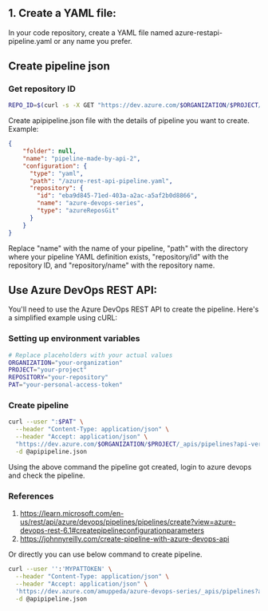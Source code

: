#  
## 1. Create a YAML file:  
In your code repository, create a YAML file named azure-restapi-pipeline.yaml or any name you prefer.  

## Create pipeline json  
### Get repository ID  
```bash
REPO_ID=$(curl -s -X GET "https://dev.azure.com/$ORGANIZATION/$PROJECT/_apis/git/repositories/$REPOSITORY" -H "Authorization: Basic $PAT" | jq -r '.id')
```   

Create apipipeline.json file with the details of pipeline you want to create. 
Example:  
```json
{
    "folder": null,
    "name": "pipeline-made-by-api-2",
    "configuration": {
      "type": "yaml",
      "path": "/azure-rest-api-pipeline.yaml",
      "repository": {
        "id": "eba9d845-71ed-403a-a2ac-a5af2b0d8866",
        "name": "azure-devops-series",
        "type": "azureReposGit"
      }
    }
}
```  
Replace "name" with the name of your pipeline, "path" with the directory where your pipeline YAML definition exists, "repository/id" with the repository ID, and "repository/name" with the repository name.  


## Use Azure DevOps REST API:   
You'll need to use the Azure DevOps REST API to create the pipeline. Here's a simplified example using cURL:  

### Setting up environment variables   
```bash
# Replace placeholders with your actual values
ORGANIZATION="your-organization"
PROJECT="your-project"
REPOSITORY="your-repository"
PAT="your-personal-access-token"
```  

### Create pipeline  
```bash
curl --user ":$PAT" \
  --header "Content-Type: application/json" \
  --header "Accept: application/json" \
  "https://dev.azure.com/$ORGANIZATION/$PROJECT/_apis/pipelines?api-version=6.0-preview.1" \
  -d @apipipeline.json
```  

Using the above command the pipeline got created, login to azure devops and check the pipeline.  

### References  
1. https://learn.microsoft.com/en-us/rest/api/azure/devops/pipelines/pipelines/create?view=azure-devops-rest-6.1#createpipelineconfigurationparameters  
2. https://johnnyreilly.com/create-pipeline-with-azure-devops-api  


Or directly you can use below command to create pipeline.  
```bash
curl --user '':'MYPATTOKEN' \
  --header "Content-Type: application/json" \
  --header "Accept: application/json" \
  'https://dev.azure.com/amuppeda/azure-devops-series/_apis/pipelines?api-version=6.1-preview.1' \
  -d @apipipeline.json
```